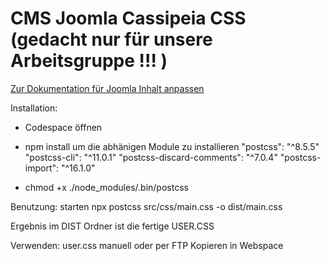 # CMS Joomla Cassipeia CSS (gedacht nur für unsere Arbeitsgruppe !!! )


[Zur Dokumentation für Joomla Inhalt anpassen ](Dokumentation/README.md)

Installation:
- Codespace öffnen
- npm install um die abhänigen Module zu installieren
    "postcss": "^8.5.5"
    "postcss-cli": "^11.0.1"
    "postcss-discard-comments": "^7.0.4"
    "postcss-import": "^16.1.0"
    
- chmod +x ./node_modules/.bin/postcss

Benutzung:
starten         npx postcss src/css/main.css -o dist/main.css

Ergebnis        im DIST Ordner ist die fertige USER.CSS

Verwenden:
user.css manuell oder per FTP Kopieren in Webspace 